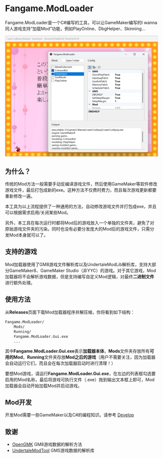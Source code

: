 # Fangame.ModLoader

Fangame.ModLoader是一个C#编写的工具，可以让GameMaker编写的I wanna同人游戏支持“加载Mod”功能，例如PlayOnline、DbgHelper、Skinning...

![image-20250603195856743](Doc/image-20250603195856743.png)

## 为什么？

传统的Mod方法一般需要手动反编译游戏文件，然后使用GameMaker等软件修改游戏文件，最后打包成新的exe。这种方法不仅费时费力，而且每次游戏更新都要重新修改一遍。

本工具为以上流程提供了一种通用的方法，自动修改游戏文件并打包成exe，并且可以根据需求启用/关闭某些Mod。

另外，本工具在每次运行时都将Mod后的游戏放入一个单独的文件夹，避免了对原始游戏文件夹的污染。同时也没有必要分发庞大的Mod后的游戏文件，只需分发Mod本身就可以了。

## 支持的游戏

Mod加载器使用了GM8游戏文件解析库以及UndertaleModLib解析库，支持大部分GameMaker8、GameMaker Studio（非YYC）的游戏。对于其它游戏，Mod加载器将不会解析游戏数据，但是支持编写自定义Mod逻辑，对最终**二进制文件**进行额外处理。

## 使用方法

从**Releases**页面下载Mod加载器程序并解压缩，你将看到如下结构：

```
Fangame.ModLoader/
	Mods/
	Running/
	Fangame.ModLoader.Gui.exe
	...
```

其中**Fangame.ModLoader.Gui.exe**表示**加载器本体**，**Mods**文件夹存放所有**可用的Mod**，**Running**文件夹存放**Mod之后的游戏**（用户不需要关注，因为加载器会自动运行它们，而且会在每次加载器启动时进行清理！）

要想Mod游戏，请运行**Fangame.ModLoader.Gui.exe**，在左边的列表框勾选要启用的Mod名称，最后将游戏可执行文件（.exe）拖到输出文本框上即可，Mod加载器会自动开始加载Mod并启动游戏。

## Mod开发

开发Mod需要一些GameMaker以及C#的编程知识。请参考 [Develop](./Develop(CN).md)

## 致谢

- [OpenGMK](https://github.com/OpenGMK/OpenGMK) GM8游戏数据的解析方法
- [UndertaleModTool](https://github.com/UnderminersTeam/UndertaleModTool) GMS游戏数据的解析库
